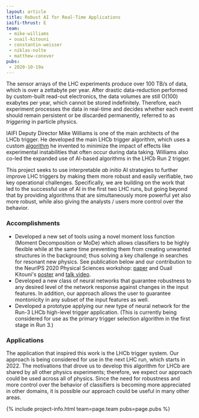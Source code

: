 ```yaml
---
layout: article
title: Robust AI for Real-Time Applications
iaifi-thrust: E
team:
 - mike-williams
 - ouail-kitouni
 - constantin-weisser
 - niklas-nolte
 - matthew-conover
pubs:
 - 2020-10-19a
---
```



The sensor arrays of the LHC experiments produce over 100 TB/s of data, which is over a zettabyte per year. After drastic data-reduction performed by custom-built read-out electronics, the data volumes are still O(100) exabytes per year, which cannot be stored indefinitely. Therefore, each experiment processes the data in real-time and decides whether each event should remain persistent or be discarded permanently, referred to as *triggering* in particle physics.

IAIFI Deputy Director Mike Williams is one of the main architects of the LHCb trigger. He developed the main LHCb trigger algorithm, which uses a custom [algorithm](https://arxiv.org/abs/1210.6861) he invented to minimize the impact of effects like experimental instabilities that often occur during data taking. Williams also co-led the expanded use of AI-based algorithms in the LHCb Run 2 trigger.

This project seeks to use interpretable *ab initio* AI strategies to further improve LHC triggers by making them more robust and easily verifiable, two key operational challenges. Specifically, we are building on the work that led to the successful use of AI in the first two LHC runs, but going beyond that by providing algorithms that are simultaneously more powerful yet also more robust, while also giving the analysts / users more control over the behavior.

### Accomplishments

- Developed a new set of tools using a novel moment loss function (Moment Decomposition or MoDe) which allows classifiers to be highly flexible while at the same time preventing them from creating unwanted structures in the background; thus solving a key challenge in searches for resonant new physics. See publication below and our contribution to the NeurIPS 2020 Physical Sciences workshop: [paper](https://ml4physicalsciences.github.io/2020/files/NeurIPS_ML4PS_2020_45.pdf) and Ouail Kitouni's [poster](https://ml4physicalsciences.github.io/2020/files/NeurIPS_ML4PS_2020_45_poster.pdf) and [talk video](https://www.youtube.com/watch?v=ASqP0tcU6Ag).
- Developed a new class of neural networks that guarantee robustness to any desired level of the network response against changes in the input features. In addition, our approach allows the user to guarantee montonicity in any subset of the input features as well.
- Developed a prototype applying our new type of neural network for the Run-3 LHCb high-level trigger application. (This is currently being considered for use as the primary trigger selection algorithm in the first stage in Run 3.)

### Applications

The application that inspired this work is the LHCb trigger system. Our approach is being considered for use in the next LHC run, which starts in 2022. The motivations that drove us to develop this algorithm for LHCb are shared by all other physics experiments; therefore, we expect our approach could be used across all of physics. Since the need for robustness and more control over the behavior of classifiers is becoming more appreciated in other domains, it is possible our approach could be useful in many other areas.

<!-- Do not edit the line below this!!! -->
{% include project-info.html team=page.team pubs=page.pubs %}
